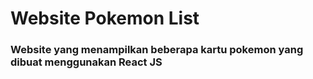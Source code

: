 # Website Pokemon List
### Website yang menampilkan beberapa kartu pokemon yang dibuat menggunakan React JS


